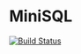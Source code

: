 # MiniSQL
[![Build Status](https://dev.azure.com/aecheverria044/miniSQL/_apis/build/status/Administrazion-de-aprobados.MiniSQL?branchName=master)](https://dev.azure.com/aecheverria044/miniSQL/_build/latest?definitionId=1&branchName=master)
